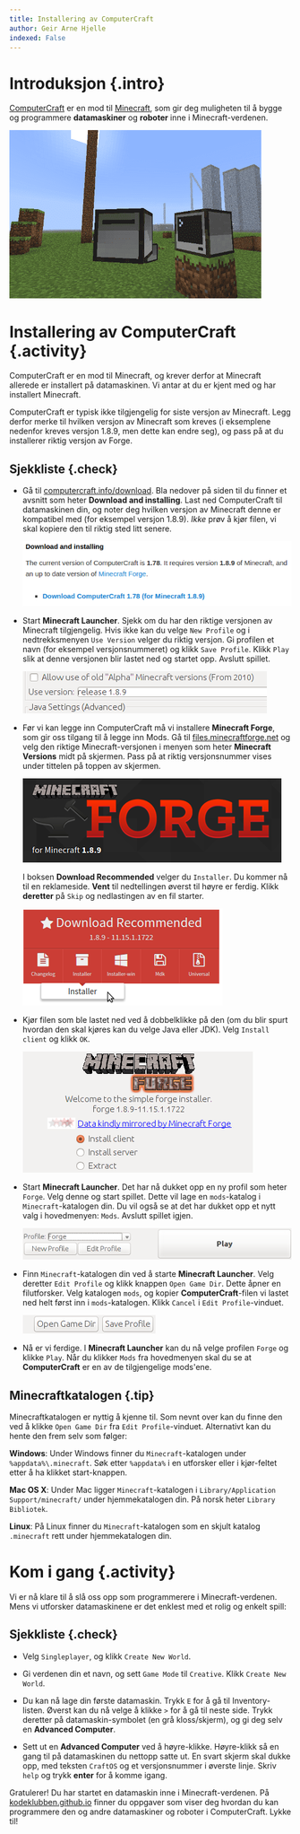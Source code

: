 ```yaml
---
title: Installering av ComputerCraft
author: Geir Arne Hjelle
indexed: False
---
```


# Introduksjon {.intro}

[ComputerCraft](http://www.computercraft.info/) er en mod til
[Minecraft](https://minecraft.net/), som gir deg muligheten til å
bygge og programmere **datamaskiner** og **roboter** inne i
Minecraft-verdenen.

![](../introduksjon_til_computercraft/introduksjon_til_computercraft.png)

# Installering av ComputerCraft {.activity}

ComputerCraft er en mod til Minecraft, og krever derfor at Minecraft
allerede er installert på datamaskinen. Vi antar at du er kjent med og
har installert Minecraft.

ComputerCraft er typisk ikke tilgjengelig for siste versjon av
Minecraft. Legg derfor merke til hvilken versjon av Minecraft som
kreves (i eksemplene nedenfor kreves versjon 1.8.9, men dette kan
endre seg), og pass på at du installerer riktig versjon av Forge.

## Sjekkliste {.check}

+ Gå til
  [computercraft.info/download](http://www.computercraft.info/download/).
  Bla nedover på siden til du finner et avsnitt som heter **Download
  and installing**. Last ned ComputerCraft til datamaskinen din, og
  noter deg hvilken versjon av Minecraft denne er kompatibel med (for
  eksempel versjon 1.8.9). _Ikke_ prøv å kjør filen, vi skal kopiere
  den til riktig sted litt senere.

  [![](last_ned_computercraft.png)](http://www.computercraft.info/download/)

+ Start **Minecraft Launcher**. Sjekk om du har den riktige versjonen
  av Minecraft tilgjengelig. Hvis ikke kan du velge `New Profile` og i
  nedtrekksmenyen `Use Version` velger du riktig versjon. Gi profilen
  et navn (for eksempel versjonsnummeret) og klikk `Save
  Profile`. Klikk `Play` slik at denne versjonen blir lastet ned og
  startet opp. Avslutt spillet.

  ![](minecraft_versjon.png) <!-- Venstrejuster bildet -->

+ Før vi kan legge inn ComputerCraft må vi installere **Minecraft
  Forge**, som gir oss tilgang til å legge inn Mods. Gå til
  [files.minecraftforge.net](http://files.minecraftforge.net/) og velg
  den riktige Minecraft-versjonen i menyen som heter **Minecraft
  Versions** midt på skjermen. Pass på at riktig versjonsnummer vises
  under tittelen på toppen av skjermen.

  [![](minecraft_forge_a.png)](http://files.minecraftforge.net/)

  I boksen **Download Recommended** velger du `Installer`. Du kommer
  nå til en reklameside. **Vent** til nedtellingen øverst til høyre er
  ferdig. Klikk **deretter** på `Skip` og nedlastingen av en fil
  starter.

  [![](minecraft_forge_b.png)](http://files.minecraftforge.net/)

+ Kjør filen som ble lastet ned ved å dobbelklikke på den (om du blir
  spurt hvordan den skal kjøres kan du velge Java eller JDK). Velg
  `Install client` og klikk `OK`.

  ![](installer_forge.png) <!-- Venstrejuster bildet -->

+ Start **Minecraft Launcher**. Det har nå dukket opp en ny profil som
  heter `Forge`. Velg denne og start spillet. Dette vil lage en
  `mods`-katalog i `Minecraft`-katalogen din. Du vil også se at det
  har dukket opp et nytt valg i hovedmenyen: `Mods`. Avslutt spillet
  igjen.

  ![](start_forge.png) <!-- Venstrejuster bildet -->

+ Finn `Minecraft`-katalogen din ved å starte **Minecraft
  Launcher**. Velg deretter `Edit Profile` og klikk knappen `Open Game
  Dir`. Dette åpner en filutforsker. Velg katalogen `mods`, og kopier
  **ComputerCraft**-filen vi lastet ned helt først inn i
  `mods`-katalogen. Klikk `Cancel` i `Edit Profile`-vinduet.

  ![](minecraft_katalog.png) <!-- Venstrejuster bildet -->

+ Nå er vi ferdige. I **Minecraft Launcher** kan du nå velge
  profilen `Forge` og klikke `Play`. Når du klikker `Mods` fra
  hovedmenyen skal du se at **ComputerCraft** er en av de tilgjengelige
  mods'ene.

## Minecraftkatalogen {.tip}

Minecraftkatalogen er nyttig å kjenne til. Som nevnt over kan du finne
den ved å klikke `Open Game Dir` fra `Edit Profile`-vinduet.
Alternativt kan du hente den frem selv som følger:

**Windows**: Under Windows finner du `Minecraft`-katalogen under
`%appdata%\.minecraft`. Søk etter `%appdata%` i en utforsker eller i
kjør-feltet etter å ha klikket start-knappen.

**Mac OS X**: Under Mac ligger `Minecraft`-katalogen i
`Library/Application Support/minecraft/` under hjemmekatalogen din. På
norsk heter `Library` `Bibliotek`.

**Linux**: På Linux finner du `Minecraft`-katalogen som en skjult
katalog `.minecraft` rett under hjemmekatalogen din.

# Kom i gang {.activity}

Vi er nå klare til å slå oss opp som programmerere i
Minecraft-verdenen. Mens vi utforsker datamaskinene er det enklest med
et rolig og enkelt spill:

## Sjekkliste {.check}

+ Velg `Singleplayer`, og klikk `Create New World`.

+ Gi verdenen din et navn, og sett `Game Mode` til `Creative`. Klikk
  `Create New World`.

+ Du kan nå lage din første datamaskin.  Trykk `E` for å gå til
  Inventory-listen. Øverst kan du nå velge å klikke `>` for å gå til
  neste side. Trykk deretter på datamaskin-symbolet (en grå
  kloss/skjerm), og gi deg selv en **Advanced Computer**.

+ Sett ut en **Advanced Computer** ved å høyre-klikke. Høyre-klikk så
  en gang til på datamaskinen du nettopp satte ut. En svart skjerm
  skal dukke opp, med teksten `CraftOS` og et versjonsnummer i øverste
  linje. Skriv `help` og trykk **enter** for å komme igang.

Gratulerer! Du har startet en datamaskin inne i Minecraft-verdenen. På
[kodeklubben.github.io](http://kodeklubben.github.io/computercraft/)
finner du oppgaver som viser deg hvordan du kan programmere den og
andre datamaskiner og roboter i ComputerCraft. Lykke til!

